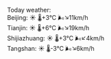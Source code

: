 Today weather:  
Beijing: ☀️   🌡️+3°C 🌬️↘11km/h  
Tianjin: ☀️   🌡️+6°C 🌬️↘19km/h  
Shijiazhuang: ☀️   🌡️+3°C 🌬️↙4km/h  
Tangshan: ☀️   🌡️-3°C 🌬️↘6km/h  
